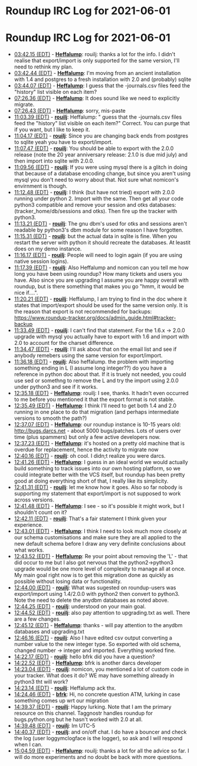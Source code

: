 # Roundup IRC Log for 2021-06-01 #
# Roundup IRC Log for 2021-06-01
* <a href="#03:42.15" id="03:42.15">03:42.15 (EDT)</a> - __[Heffalump](https://github.com/Heffalump)__: rouilj: thanks a lot for the info. I didn't realise that export/import is only supported for the same version, I'll need to rethink my plan.
* <a href="#03:42.44" id="03:42.44">03:42.44 (EDT)</a> - __[Heffalump](https://github.com/Heffalump)__: I'm moving from an ancient installation with 1.4 and postgres to a fresh installation with 2.0 and (probably) sqlite
* <a href="#03:44.07" id="03:44.07">03:44.07 (EDT)</a> - __[Heffalump](https://github.com/Heffalump)__: I guess that the -journals.csv files feed the "history" list visible on each item?
* <a href="#07:26.36" id="07:26.36">07:26.36 (EDT)</a> - __[Heffalump](https://github.com/Heffalump)__: It does sound like we need to explicitly migrate.
* <a href="#07:26.43" id="07:26.43">07:26.43 (EDT)</a> - __[Heffalump](https://github.com/Heffalump)__: sorry, mis-paste
* <a href="#11:03.39" id="11:03.39">11:03.39 (EDT)</a> - __[rouilj](https://github.com/rouilj)__: Heffalump: " guess that the -journals.csv files feed the "history" list visible on each item?" Correct. You can purge that if you want, but I like to keep it.
* <a href="#11:04.17" id="11:04.17">11:04.17 (EDT)</a> - __[rouilj](https://github.com/rouilj)__: Since you are changing back ends from postgres to sqlite yeah you have to export/import.
* <a href="#11:07.47" id="11:07.47">11:07.47 (EDT)</a> - __[rouilj](https://github.com/rouilj)__: You should be able to export with the 2.0.0 release (note the 20 year anniversary release: 2.1.0 is due mid july) and then import into sqlite with 2.0.0.
* <a href="#11:09.56" id="11:09.56">11:09.56 (EDT)</a> - __[rouilj](https://github.com/rouilj)__: If you were using mysql there is a glitch in doing that because of a database encoding change, but since you aren't using mysql you don't need to worry about that. Not sure what nomicon's envirnment is though.
* <a href="#11:12.48" id="11:12.48">11:12.48 (EDT)</a> - __[rouilj](https://github.com/rouilj)__: I think (but have not tried) export with 2.0.0 running under python 2. Import with the same. Then get all your code python3 compatible and remove your session and otks databases: (tracker_home/db/sessions and otks). Then fire up the tracker with python3.
* <a href="#11:13.21" id="11:13.21">11:13.21 (EDT)</a> - __[rouilj](https://github.com/rouilj)__: The gnu dbm's used for otks and sessions aren't readable by python3's dbm module for some reason I have forgotten.
* <a href="#11:15.31" id="11:15.31">11:15.31 (EDT)</a> - __[rouilj](https://github.com/rouilj)__: but the actual data in sqlite is fine. When you restart the server with python it should recreate the databases. At leastit does on my demo instance.
* <a href="#11:16.17" id="11:16.17">11:16.17 (EDT)</a> - __[rouilj](https://github.com/rouilj)__: People will need to login again (if you are using native session logins).
* <a href="#11:17.39" id="11:17.39">11:17.39 (EDT)</a> - __[rouilj](https://github.com/rouilj)__: Also Heffalump and nomicon can you tell me how long you have been using roundup? How many tickets and users you have. Also since you are upgrading I assume you are happy overall with roundup, but is there something that makes you go "hmm, it would be nice if....".
* <a href="#11:20.21" id="11:20.21">11:20.21 (EDT)</a> - __[rouilj](https://github.com/rouilj)__: Heffalump, I am trying to find in the doc where it states that import/export should be used for the same version only. It is the reason that export is not recommended for backups: <https://www.roundup-tracker.org/docs/admin_guide.html#tracker-backup>
* <a href="#11:33.49" id="11:33.49">11:33.49 (EDT)</a> - __[rouilj](https://github.com/rouilj)__: I can't find that statement. For the 1.6.x -> 2.0.0 upgrade with mysql you actually have to export with 1.6 and import with 2.0 to account for the charset difference.
* <a href="#11:34.47" id="11:34.47">11:34.47 (EDT)</a> - __[rouilj](https://github.com/rouilj)__: I'll ask about that on the email list and see if anybody remebers using the same version for export/import.
* <a href="#11:36.18" id="11:36.18">11:36.18 (EDT)</a> - __[rouilj](https://github.com/rouilj)__: Also heffalump. the problem with importing something ending in L (I assume long integer??) do you have a reference in python doc about that. If it is truely not needed, you could use sed or somethng to remove the L and try the import using 2.0.0 under python3 and see if it works.
* <a href="#12:35.18" id="12:35.18">12:35.18 (EDT)</a> - __[Heffalump](https://github.com/Heffalump)__: rouilj: I see, thanks. It hadn't even occurred to me before you mentioned it that the export format is not stable.
* <a href="#12:35.49" id="12:35.49">12:35.49 (EDT)</a> - __[Heffalump](https://github.com/Heffalump)__: I think I'll need to get both 1.4 and 2.0 running in one place to do that migration (and perhaps intermediate versions to smooth the path?)
* <a href="#12:37.07" id="12:37.07">12:37.07 (EDT)</a> - __[Heffalump](https://github.com/Heffalump)__: our roundup instance is 10-15 years old: <http://bugs.darcs.net> - about 5000 bugs/patches. Lots of users over time (plus spammers) but only a few active developers now.
* <a href="#12:37.23" id="12:37.23">12:37.23 (EDT)</a> - __[Heffalump](https://github.com/Heffalump)__: it's hosted on a pretty old machine that is overdue for replacement, hence the activity to migrate now
* <a href="#12:40.16" id="12:40.16">12:40.16 (EDT)</a> - __[rouilj](https://github.com/rouilj)__: oh cool. I didn;t realize you were darcs.
* <a href="#12:41.26" id="12:41.26">12:41.26 (EDT)</a> - __[Heffalump](https://github.com/Heffalump)__: I guess in an ideal world we would actually build something to track issues into our own hosting platform, so we could integrate better with the VCS itself, but roundup has been pretty good at doing everything short of that, I really like its simplicity.
* <a href="#12:41.31" id="12:41.31">12:41.31 (EDT)</a> - __[rouilj](https://github.com/rouilj)__: let me know how it goes. Also so far nobody is supporting my statement that export/import is not supposed to work across versions.
* <a href="#12:41.48" id="12:41.48">12:41.48 (EDT)</a> - __[Heffalump](https://github.com/Heffalump)__: I see - so it's possible it might work, but I shouldn't count on it?
* <a href="#12:42.11" id="12:42.11">12:42.11 (EDT)</a> - __[rouilj](https://github.com/rouilj)__: That's a fair statement I think given your experience.
* <a href="#12:43.01" id="12:43.01">12:43.01 (EDT)</a> - __[Heffalump](https://github.com/Heffalump)__: I think I need to look much more closely at our schema customisations and make sure they are all applied to the new default schema before I draw any very definite conclusions about what works.
* <a href="#12:43.52" id="12:43.52">12:43.52 (EDT)</a> - __[Heffalump](https://github.com/Heffalump)__: Re your point about removing the 'L' - that did occur to me but I also got nervous that the python2->python3 upgrade would be one more level of complexity to manage all at once. My main goal right now is to get this migration done as quickly as possible without losing data or functionality.
* <a href="#12:44.00" id="12:44.00">12:44.00 (EDT)</a> - __[rouilj](https://github.com/rouilj)__: What was sugested on roundup-users was export/import using 1.4/2.0.0 with python2 then convert to python3.  Note the need to delete the anydbm databases as noted above.
* <a href="#12:44.25" id="12:44.25">12:44.25 (EDT)</a> - __[rouilj](https://github.com/rouilj)__: understood on your main goal.
* <a href="#12:44.52" id="12:44.52">12:44.52 (EDT)</a> - __[rouilj](https://github.com/rouilj)__: also pay attention to upgrading.txt as well. There are a few changes.
* <a href="#12:45.12" id="12:45.12">12:45.12 (EDT)</a> - __[Heffalump](https://github.com/Heffalump)__: thanks - will pay attention to the anydbm databases and upgrading.txt
* <a href="#12:46.16" id="12:46.16">12:46.16 (EDT)</a> - __[rouilj](https://github.com/rouilj)__: Also I have edited csv output converting a number value to the new integer type. So exported with old schema, changed number -> integer and imported. Everything worked fine.
* <a href="#14:22.17" id="14:22.17">14:22.17 (EDT)</a> - __[rouilj](https://github.com/rouilj)__: hello bfrk did you have a question?
* <a href="#14:22.52" id="14:22.52">14:22.52 (EDT)</a> - __[Heffalump](https://github.com/Heffalump)__: bfrk is another darcs developer
* <a href="#14:23.04" id="14:23.04">14:23.04 (EDT)</a> - __[rouilj](https://github.com/rouilj)__: nomicon, you mentioned a lot of custom code in your tracker. What does it do? WE may have something already in python3 tht will work?
* <a href="#14:23.14" id="14:23.14">14:23.14 (EDT)</a> - __[rouilj](https://github.com/rouilj)__: Heffalump ack thx.
* <a href="#14:24.46" id="14:24.46">14:24.46 (EDT)</a> - __[bfrk](https://github.com/bfrk)__: Hi, no concrete question ATM, lurking in case something comes up wrt our migration
* <a href="#14:39.37" id="14:39.37">14:39.37 (EDT)</a> - __[rouilj](https://github.com/rouilj)__: Happy lurking. Note that I am the primary resource on this channel. Taggnostr handles roundup for bugs.python.org but he hasn't worked with 2.0 at all.
* <a href="#14:39.48" id="14:39.48">14:39.48 (EDT)</a> - __[rouilj](https://github.com/rouilj)__: Im UTC-5
* <a href="#14:40.37" id="14:40.37">14:40.37 (EDT)</a> - __[rouilj](https://github.com/rouilj)__: and on/off chat. I do have a bouncer and check the log (user loggymclogface is the logger), so ask and I will respond when I can.
* <a href="#15:04.59" id="15:04.59">15:04.59 (EDT)</a> - __[Heffalump](https://github.com/Heffalump)__: rouilj: thanks a lot for all the advice so far. I will do more experiments and no doubt be back with more questions.
